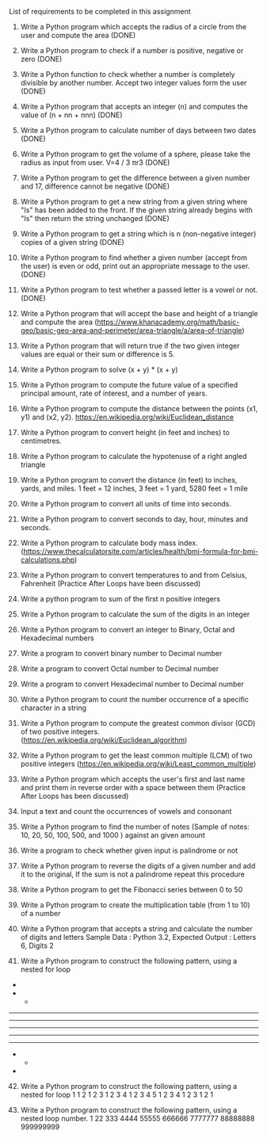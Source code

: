 List of requirements to be completed in this assignment
1.	Write a Python program which accepts the radius of a circle from the user and compute the area (DONE)
2.	Write a Python program to check if a number is positive, negative or zero (DONE)
3.	Write a Python function to check whether a number is completely divisible by another number. Accept two integer values form the user (DONE)
4.	Write a Python program that accepts an integer (n) and computes the value of (n + nn + nnn) (DONE)
5.	Write a Python program to calculate number of days between two dates (DONE)
6.	Write a Python program to get the volume of a sphere, please take the radius as input from user. V=4 / 3 πr3 (DONE)
7.	Write a Python program to get the difference between a given number and 17, difference cannot be negative (DONE)
8.	Write a Python program to get a new string from a given string where "Is" has been added to the front. If the given string already begins with "Is" then return the string unchanged (DONE)
9.	Write a Python program to get a string which is n (non-negative integer) copies of a given string (DONE)
10.	Write a Python program to find whether a given number (accept from the user) is even or odd, print out an appropriate message to the user. (DONE)
11.	Write a Python program to test whether a passed letter is a vowel or not. (DONE)
12.	Write a Python program that will accept the base and height of a triangle and compute the area (https://www.khanacademy.org/math/basic-geo/basic-geo-area-and-perimeter/area-triangle/a/area-of-triangle)
13.	Write a Python program that will return true if the two given integer values are equal or their sum or difference is 5.
14.	Write a Python program to solve (x + y) * (x + y)
15.	Write a Python program to compute the future value of a specified principal amount, rate of interest, and a number of years.
16.	Write a Python program to compute the distance between the points (x1, y1) and (x2, y2). https://en.wikipedia.org/wiki/Euclidean_distance
17.	Write a Python program to convert height (in feet and inches) to centimetres.
18.	Write a Python program to calculate the hypotenuse of a right angled triangle
19.	Write a Python program to convert the distance (in feet) to inches, yards, and miles. 1 feet = 12 inches, 3 feet = 1 yard, 5280 feet = 1 mile
20.	Write a Python program to convert all units of time into seconds.
21.	Write a Python program to convert seconds to day, hour, minutes and seconds.
22.	Write a Python program to calculate body mass index. (https://www.thecalculatorsite.com/articles/health/bmi-formula-for-bmi-calculations.php)
23.	Write a Python program to convert temperatures to and from Celsius, Fahrenheit
(Practice After Loops have been discussed)
24.	Write a python program to sum of the first n positive integers
25.	Write a Python program to calculate the sum of the digits in an integer
26.	Write a Python program to convert an integer to Binary, Octal and Hexadecimal numbers
27.	Write a program to convert binary number to Decimal number
28.	Write a program to convert Octal number to Decimal number
29.	Write a program to convert Hexadecimal number to Decimal number
30.	Write a Python program to count the number occurrence of a specific character in a string
31.	Write a Python program to compute the greatest common divisor (GCD) of two positive integers. (https://en.wikipedia.org/wiki/Euclidean_algorithm)
32.	Write a Python program to get the least common multiple (LCM) of two positive integers (https://en.wikipedia.org/wiki/Least_common_multiple)
33.	Write a Python program which accepts the user's first and last name and print them in reverse order with a space between them (Practice After Loops has been discussed)
34.	Input a text and count the occurrences of vowels and consonant 
35.	Write a Python program to find the number of notes (Sample of notes: 10, 20, 50, 100, 500, and 1000 ) against an given amount
36.	Write a program to check whether given input is palindrome or not
37.	Write a Python program to reverse the digits of a given number and add it to the original, If the sum is not a palindrome repeat this procedure
38.	Write a Python program to get the Fibonacci series between 0 to 50
39.	Write a Python program to create the multiplication table (from 1 to 10) of a number
40.	Write a Python program that accepts a string and calculate the number of digits and letters Sample Data : Python 3.2, Expected Output : Letters 6, Digits 2

41.	Write a Python program to construct the following pattern, using a nested for loop
* 
* * 
* * * 
* * * * 
* * * * * 
* * * * 
* * * 
* * 
*

42.	Write a Python program to construct the following pattern, using a nested for loop
1 
1 2 
1 2 3 
1 2 3 4 
1 2 3 4 5 
1 2 3 4 
1 2 3 
1 2 
1

43.	Write a Python program to construct the following pattern, using a nested loop number. 
1
22
333
4444
55555
666666
7777777
88888888
999999999